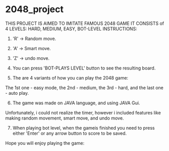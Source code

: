 # 2048_project
THIS PROJECT IS AIMED TO IMITATE FAMOUS 2048 GAME
IT CONSISTS of 4 LEVELS: HARD, MEDIUM, EASY, BOT-LEVEL
INSTRUCTIONS:
1) 'R' -> Random move.

2) 'A' -> Smart move.

3) 'Z' -> undo move.

4) You can press 'BOT-PLAYS LEVEL' button to see the resulting board.

5) The are 4 variants of how you can play the 2048 game: 

The 1st one - easy mode, the 2nd - medium, the 3rd - hard, and the last one - auto play.

6) The game was made on JAVA language, and using JAVA Gui.

 Unfortunately, i could not realize the timer, however i included features like making 
 random movement, smart move, and undo move.

7) When playing bot level, when the gameis finished you need to press either 'Enter' or 
any arrow button to score to be saved.

 Hope you will enjoy playing the game:
